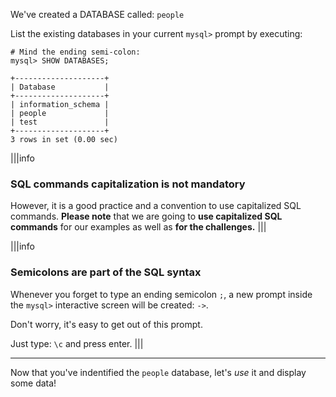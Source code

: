 We've created a DATABASE called: `people`

List the existing databases in your current `mysql>` prompt by executing:

```
# Mind the ending semi-colon:
mysql> SHOW DATABASES;

+--------------------+ 
| Database           | 
+--------------------+ 
| information_schema | 
| people             | 
| test               | 
+--------------------+ 
3 rows in set (0.00 sec)
```

|||info
### SQL commands capitalization is not mandatory
However, it is a good practice and a convention to use capitalized SQL commands.
__Please note__ that we are going to __use capitalized SQL commands__ for our examples as well as __for the challenges.__
|||

|||info
### Semicolons are part of the SQL syntax
Whenever you forget to type an ending semicolon `;`, a new prompt inside the `mysql>` interactive screen will be created: `->`. 

Don't worry, it's easy to get out of this prompt.

Just type: `\c` and press enter.
|||

---
Now that you've indentified the `people` database, let's _use_ it and display some data!